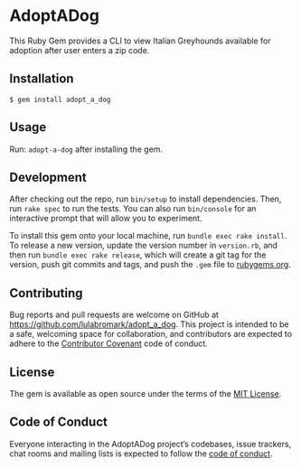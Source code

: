 # AdoptADog

This Ruby Gem provides a CLI to view Italian Greyhounds available for adoption after user enters a zip code.

## Installation

    $ gem install adopt_a_dog

## Usage

Run: `adopt-a-dog` after installing the gem.

## Development

After checking out the repo, run `bin/setup` to install dependencies. Then, run `rake spec` to run the tests. You can also run `bin/console` for an interactive prompt that will allow you to experiment.

To install this gem onto your local machine, run `bundle exec rake install`. To release a new version, update the version number in `version.rb`, and then run `bundle exec rake release`, which will create a git tag for the version, push git commits and tags, and push the `.gem` file to [rubygems.org](https://rubygems.org).

## Contributing

Bug reports and pull requests are welcome on GitHub at https://github.com/lulabromark/adopt_a_dog. This project is intended to be a safe, welcoming space for collaboration, and contributors are expected to adhere to the [Contributor Covenant](http://contributor-covenant.org) code of conduct.

## License

The gem is available as open source under the terms of the [MIT License](https://opensource.org/licenses/MIT).

## Code of Conduct

Everyone interacting in the AdoptADog project’s codebases, issue trackers, chat rooms and mailing lists is expected to follow the [code of conduct](https://github.com/lulabromark/adopt_a_dog/blob/master/CODE_OF_CONDUCT.md).
